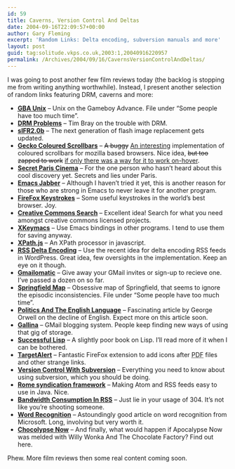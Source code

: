 ```yaml
---
id: 59
title: Caverns, Version Control And Deltas
date: 2004-09-16T22:09:57+00:00
author: Gary Fleming
excerpt: 'Random Links: Delta encoding, subversion manuals and more'
layout: post
guid: tag:solitude.vkps.co.uk,2003:1,20040916220957
permalink: /Archives/2004/09/16/CavernsVersionControlAndDeltas/
---
```

I was going to post another few film reviews today (the backlog is stopping me from writing anything worthwhile). Instead, I present another selection of random links featuring DRM, caverns and more:

  * **[<acronym title="Gigabyte">GB</acronym>A Unix](http://www.kernelthread.com/publications/gbaunix/)** &#8211; Unix on the Gameboy Advance. File under &#8220;Some people have too much time&#8221;.
  * **[DRM Problems](http://tbray.org/ongoing/When/200x/2004/09/10/DRMprobs)** &#8211; Tim Bray on the trouble with DRM.
  * **[sIFR2.0b](http://www.mikeindustries.com/blog/archive/2004/09/sifr2-kick-the-tires)** &#8211; The next generation of flash image replacement gets updated.
  * **[Gecko Coloured Scrollbars](http://www.zeit.ca/archive/20040906/)** &#8211; <del>A buggy</del> <ins>An interesting</ins> implementation of coloured scrollbars for mozilla based browsers. Nice idea, <del>but too zapped to work</del> <ins>if only there was a way for it to work on-hover</ins>.
  * **[Secret Paris Cinema](http://film.guardian.co.uk/News_Story/Guardian/0,4029,1299449,00.html?=rss)** &#8211; For the one person who hasn&#8217;t heard about this cool discovery yet. Secrets and lies under Paris.
  * **[Emacs Jabber](http://intellectronica.net/emacs-jabber/)** &#8211; Although I haven&#8217;t tried it yet, this is another reason for those who are strong in Emacs to never leave it for another program.
  * **[FireFox Keystrokes](http://www.boxofchocolates.ca/archives/2004/08/25/my-favourite-firefox-keystrokes)** &#8211; Some useful keystrokes in the world&#8217;s best browser. Joy.
  * **[Creative Commons Search](http://search.creativecommons.org/index.jsp)** &#8211; Excellent idea! Search for what you need amongst creative commons licensed projects.
  * **[XKeymacs](http://www.cam.hi-ho.ne.jp/oishi/indexen.html)** &#8211; Use Emacs bindings in other programs. I tend to use them for saving anyway.
  * **[XPath.js](http://mcc.id.au/code/xpathjs/)** &#8211; An XPath processor in javascript.
  * **[<acronym title="Rich Site Summary">RSS</acronym> Delta Encoding](http://www.robinsonhouse.com/2004/09/14/rss-and-delta-encoding/)** &#8211; Use the recent idea for delta encoding RSS feeds in WordPress. Great idea, few oversights in the implementation. Keep an eye on it though.
  * **[Gmailomatic](http://isnoop.net/gmailomatic.php)** &#8211; Give away your GMail invites or sign-up to recieve one. I&#8217;ve passed a dozen on so far.
  * **[Springfield Map](http://www.csupomona.edu/~jelerma/springfield/map/)** &#8211; Obsessive map of Springfield, that seems to ignore the episodic inconsistencies. File under &#8220;Some people have too much time&#8221;.
  * **[Politics And The English Language](http://www.mtholyoke.edu/acad/intrel/orwell46.htm)** &#8211; Fascinating article by George Orwell on the decline of English. Expect more on this article soon.
  * **[Gallina](http://ion.gluch.org.mx/files/Hacks/gallina/)** &#8211; GMail blogging system. People keep finding new ways of using that gig of storage.
  * **[Successful Lisp](http://psg.com/%7Edlamkins/sl/)** &#8211; A slightly poor book on Lisp. I&#8217;ll read more of it when I can be bothered.
  * **[TargetAlert](http://www.bolinfest.com/targetalert/)** &#8211; Fantastic FireFox extension to add icons after <acronym title="Portable Document Format">PDF</acronym> files and other strange links.
  * **[Version Control With Subversion](http://svnbook.red-bean.com/svnbook-1.0/)** &#8211; Everything you need to know about using subversion, which you should be doing.
  * **[Rome syndication framework](https://rome.dev.java.net/)** &#8211; Making Atom and RSS feeds easy to use in Java. Nice.
  * **[Bandwidth Consumption In RSS](http://nick.typepad.com/blog/2004/09/rss_bandwidth_c.html)** &#8211; Just lie in your usage of 304. It&#8217;s not like you&#8217;re shooting someone.
  * **[Word Recognition](http://www.microsoft.com/typography/ctfonts/WordRecognition.aspx)** &#8211; Astoundingly good article on word recognition from Microsoft. Long, involving but very worth it.
  * **[Chocolypse Now](http://www.freese-design.com/choc1.htm)** &#8211; And finally, what would happen if Apocalypse Now was melded with Willy Wonka And The Chocolate Factory? Find out here.

Phew. More film reviews then some real content coming soon.